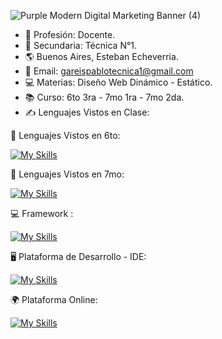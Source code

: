 ![Purple Modern Digital Marketing Banner (4)](https://github.com/gareispablotecnica/gareispablotecnica/assets/146157552/dad65f20-a7d3-42f5-a19f-2f7f0026cd94)

- &#129333; Profesión: Docente.
- &#127979; Secundaria: Técnica N°1.
- &#127758; Buenos Aires, Esteban Echeverria.
- &#128231; Email: gareispablotecnica1@gmail.com
- &#128187; Materias: Diseño Web Dinámico - Estático.
- &#128218; Curso: 6to 3ra  - 7mo 1ra - 7mo 2da.
- &#9997; Lenguajes Vistos en Clase:

📕 Lenguajes Vistos en 6to:

[![My Skills](https://skillicons.dev/icons?i=js,html,css,java,cs,sass,php,mysql,arduino)](https://skillicons.dev)

📘 Lenguajes Vistos en 7mo:

[![My Skills](https://skillicons.dev/icons?i=py,sqlite)](https://skillicons.dev)

💻 Framework :

[![My Skills](https://skillicons.dev/icons?i=bootstrap,django)](https://skillicons.dev)

🖥 Plataforma de Desarrollo  - IDE:

[![My Skills](https://skillicons.dev/icons?i=git,vscode,visualstudio,dotnet)](https://skillicons.dev)


🌍 Plataforma Online:

[![My Skills](https://skillicons.dev/icons?i=github,linkedin)](https://skillicons.dev)
